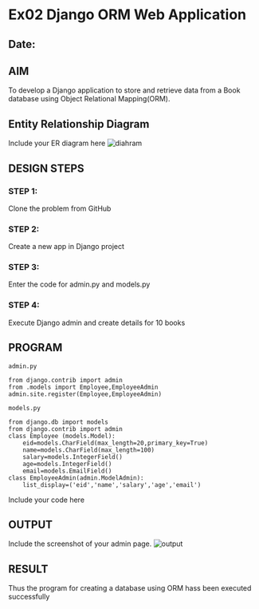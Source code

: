 # Ex02 Django ORM Web Application
## Date: 

## AIM
To develop a Django application to store and retrieve data from a Book database using Object Relational Mapping(ORM).

## Entity Relationship Diagram

Include your ER diagram here
![diahram](https://github.com/Guhanandan/ORM/assets/100425381/0f6c1fa4-f651-417f-b49f-5d51737fda36)


## DESIGN STEPS

### STEP 1:
Clone the problem from GitHub

### STEP 2:
Create a new app in Django project

### STEP 3:
Enter the code for admin.py and models.py

### STEP 4:
Execute Django admin and create details for 10 books

## PROGRAM
```
admin.py

from django.contrib import admin
from .models import Employee,EmployeeAdmin
admin.site.register(Employee,EmployeeAdmin)

models.py

from django.db import models
from django.contrib import admin
class Employee (models.Model):
    eid=models.CharField(max_length=20,primary_key=True)
    name=models.CharField(max_length=100)
    salary=models.IntegerField()
    age=models.IntegerField()
    email=models.EmailField()
class EmployeeAdmin(admin.ModelAdmin):
    list_display=('eid','name','salary','age','email')
```
Include your code here

## OUTPUT

Include the screenshot of your admin page.
![output](https://github.com/Guhanandan/ORM/assets/100425381/747a98e1-5b5f-4636-bb0b-3e1727516d25)



## RESULT
Thus the program for creating a database using ORM hass been executed successfully
